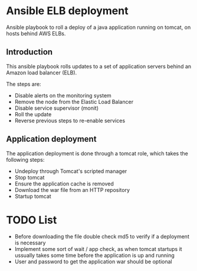Ansible ELB deployment
======================

Ansible playbook to roll a deploy of a java application running on tomcat,
on hosts behind AWS ELBs.

Introduction
------------

This ansible playbook rolls updates to a set of application servers
behind an Amazon load balancer (ELB).

The steps are:

 * Disable alerts on the monitoring system
 * Remove the node from the Elastic Load Balancer
 * Disable service supervisor (monit)
 * Roll the update
 * Reverse previous steps to re-enable services

Application deployment
----------------------

The application deployment is done through a tomcat role, which takes
the following steps:

 * Undeploy through Tomcat's scripted manager
 * Stop tomcat
 * Ensure the application cache is removed
 * Download the war file from an HTTP repository
 * Startup tomcat

TODO List
=========

 * Before downloading the file double check md5 to verify if
   a deployment is necessary
 * Implement some sort of wait / app check, as when tomcat
   startups it ussually takes some time before the application
   is up and running
 * User and password to get the application war should be optional


